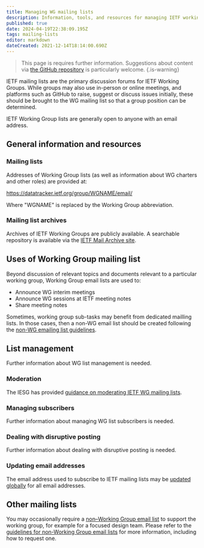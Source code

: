 ```yaml
---
title: Managing WG mailing lists
description: Information, tools, and resources for managing IETF working group mailing lists
published: true
date: 2024-04-19T22:38:09.195Z
tags: mailing-lists
editor: markdown
dateCreated: 2021-12-14T18:14:00.690Z
---
```


> This page is requires further information. Suggestions about content via [the GitHub repository](https://www.github.com/ietf/chairs.ietf.org) is particularly welcome.
{.is-warning}

IETF mailing lists are the primary discussion forums for IETF Working Groups. While groups may also use in-person or online meetings, and platforms such as GitHub to raise, suggest or discuss issues initially, these should be brought to the WG mailing list so that a group position can be determined.

IETF Working Group lists are generally open to anyone with an email address.

## General information and resources

### Mailing lists
Addresses of Working Group lists (as well as information about WG charters and other roles) are provided at:

https://datatracker.ietf.org/group/WGNAME/email/

Where "WGNAME" is replaced by the Working Group abbreviation.

### Mailing list archives
Archives of IETF Working Groups are publicly available. A searchable repository is available via the [IETF Mail Archive site](https://mailarchive.ietf.org/arch/).

## Uses of Working Group mailing list
Beyond discussion of relevant topics and documents relevant to a particular working group, Working Group email lists are used to:
- Announce WG interim meetings
- Announce WG sessions at IETF meeting notes
- Share meeting notes

Sometimes, working group sub-tasks may benefit from dedicated mailling lists. In those cases, then a non-WG email list should be created following the [non-WG emailing list guidelines](https://www.ietf.org/how/lists/nonwglist-guidelines/).

## List management
Further information about WG list management is needed.

### Moderation
The IESG has provided [guidance on moderating IETF WG mailing lists](https://www.ietf.org/about/groups/iesg/statements/mailing-lists-moderation/).

### Managing subscribers
Further information about managing WG list subscribers is needed.

### Dealing with disruptive posting
Further information about dealing with disruptive posting is needed.

### Updating email addresses
The email address used to subscribe to IETF mailing lists may be [updated globally](https://www.ietf.org/how/lists/) for all email addresses.

## Other mailing lists
You may occasionally require a [non–Working Group email list](https://datatracker.ietf.org/list/nonwg) to support the working group, for example for a focused design team. Please refer to the [guidelines for non-Working Group email lists](https://www.ietf.org/participate/lists/nonwglist-guidelines/) for more information, including how to request one.


